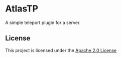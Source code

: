 # AtlasTP
A simple teleport plugin for a server.

## License
This project is licensed under the [Apache 2.0 License](LICENSE)
